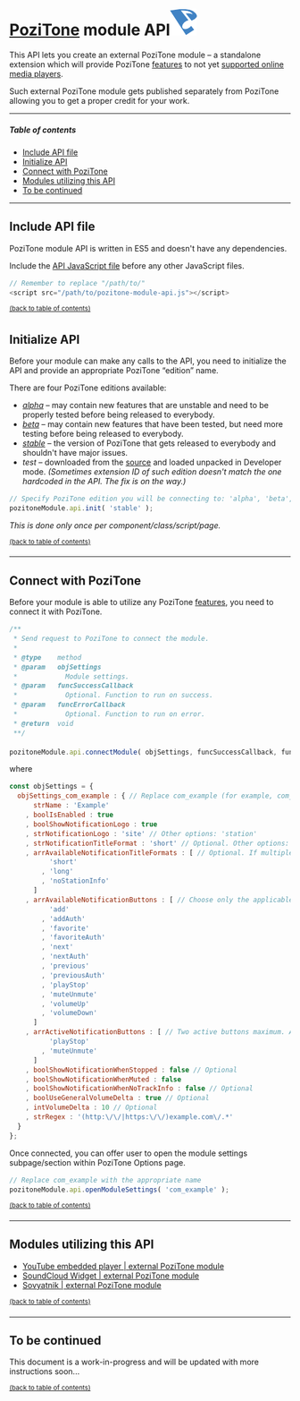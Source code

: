 [PoziTone](https://github.com/PoziWorld/PoziTone) module API<img src="https://github.com/PoziWorld/PoziTone/raw/develop/global/img/pozitone-icon-48.png" width="48" height="48" alt="PoziTone">
=======

This API lets you create an external PoziTone module – a standalone extension which will provide PoziTone [features](https://github.com/PoziWorld/PoziTone/blob/master/README_en.md#features) to not yet [supported online media players](https://github.com/PoziWorld/PoziTone/blob/master/README_en.md#supported-online-media-players).

Such external PoziTone module gets published separately from PoziTone allowing you to get a proper credit for your work.

___

##### Table of contents

  * [Include API file](#include-api-file)
  * [Initialize API](#initialize-api)
  * [Connect with PoziTone](#connect-with-pozitone)
  * [Modules utilizing this API](#modules-utilizing-this-api)
  * [To be continued](#to-be-continued)

___

Include API file
--------

PoziTone module API is written in ES5 and doesn't have any dependencies.

Include the [API JavaScript file](pozitone-module-api.js) before any other JavaScript files.

```javascript
// Remember to replace "/path/to/"
<script src="/path/to/pozitone-module-api.js"></script>
```

<sup>[(back to table of contents)](#table-of-contents)</sup>


Initialize API
--------

Before your module can make any calls to the API, you need to initialize the API and provide an appropriate PoziTone “edition” name.

There are four PoziTone editions available:
* _[alpha](https://chrome.google.com/webstore/detail/pozitone-alpha/lbjkjmmcckjjijnnhdabbnkddgmpinhc)_ – may contain new features that are unstable and need to be properly tested before being released to everybody.
* _[beta](https://chrome.google.com/webstore/detail/pozitone-beta/hfdnjjobhcbkciapachaegijeednggeh)_ – may contain new features that have been tested, but need more testing before being released to everybody.
* _[stable](https://chrome.google.com/webstore/detail/pozitone/bdglbogiolkffcmojmmkipgnpkfipijm)_ – the version of PoziTone that gets released to everybody and shouldn't have major issues.
* _test_ – downloaded from the [source](https://github.com/PoziWorld/PoziTone) and loaded unpacked in Developer mode. _(Sometimes extension ID of such edition doesn't match the one hardcoded in the API. The fix is on the way.)_

```javascript
// Specify PoziTone edition you will be connecting to: 'alpha', 'beta', 'stable', or 'test'.
pozitoneModule.api.init( 'stable' );
```

_This is done only once per component/class/script/page._

<sup>[(back to table of contents)](#table-of-contents)</sup>


___

Connect with PoziTone
--------

Before your module is able to utilize any PoziTone [features](https://github.com/PoziWorld/PoziTone/blob/master/README_en.md#features), you need to connect it with PoziTone.

```javascript
/**
 * Send request to PoziTone to connect the module.
 *
 * @type    method
 * @param   objSettings
 *            Module settings.
 * @param   funcSuccessCallback
 *            Optional. Function to run on success.
 * @param   funcErrorCallback
 *            Optional. Function to run on error.
 * @return  void
 **/

pozitoneModule.api.connectModule( objSettings, funcSuccessCallback, funcErrorCallback );
```
where
```javascript
const objSettings = {
  objSettings_com_example : { // Replace com_example (for example, com_github if your module is for github.com)
      strName : 'Example'
    , boolIsEnabled : true
    , boolShowNotificationLogo : true
    , strNotificationLogo : 'site' // Other options: 'station'
    , strNotificationTitleFormat : 'short' // Optional. Other options: 'long', 'noStationInfo'
    , arrAvailableNotificationTitleFormats : [ // Optional. If multiple are available
          'short'
        , 'long'
        , 'noStationInfo'
      ]
    , arrAvailableNotificationButtons : [ // Choose only the applicable ones
          'add'
        , 'addAuth'
        , 'favorite'
        , 'favoriteAuth'
        , 'next'
        , 'nextAuth'
        , 'previous'
        , 'previousAuth'
        , 'playStop'
        , 'muteUnmute'
        , 'volumeUp'
        , 'volumeDown'
      ]
    , arrActiveNotificationButtons : [ // Two active buttons maximum. Any from the available ones
          'playStop'
        , 'muteUnmute'
      ]
    , boolShowNotificationWhenStopped : false // Optional
    , boolShowNotificationWhenMuted : false
    , boolShowNotificationWhenNoTrackInfo : false // Optional
    , boolUseGeneralVolumeDelta : true // Optional
    , intVolumeDelta : 10 // Optional
    , strRegex : '(http:\/\/|https:\/\/)example.com\/.*'
  }
};
```

Once connected, you can offer user to open the module settings subpage/section within PoziTone Options page.

```javascript
// Replace com_example with the appropriate name
pozitoneModule.api.openModuleSettings( 'com_example' );
```

<sup>[(back to table of contents)](#table-of-contents)</sup>


___

Modules utilizing this API
--------

* [YouTube embedded player | external PoziTone module](https://github.com/PoziWorld/YouTube-Embedded-Player-external-PoziTone-module)
* [SoundCloud Widget | external PoziTone module](https://github.com/PoziWorld/SoundCloud-Widget-external-PoziTone-module)
* [Sovyatnik | external PoziTone module](https://github.com/PoziWorld/Sovyatnik-external-PoziTone-module)

<sup>[(back to table of contents)](#table-of-contents)</sup>


___

To be continued
--------

This document is a work-in-progress and will be updated with more instructions soon...

<sup>[(back to table of contents)](#table-of-contents)</sup>

